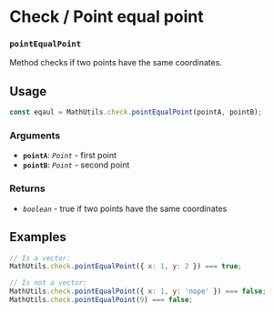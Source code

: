 Check / Point equal point
=========================

### `pointEqualPoint`

Method checks if two points have the same coordinates.


Usage
-----

```js
const eqaul = MathUtils.check.pointEqualPoint(pointA, pointB);
```


### Arguments

* **`pointA`**: *`Point`* - first point
* **`pointB`**: *`Point`* - second point


### Returns

* *`boolean`* - true if two points have the same coordinates


Examples
--------

```js
// Is a vector:
MathUtils.check.pointEqualPoint({ x: 1, y: 2 }) === true;

// Is not a vector:
MathUtils.check.pointEqualPoint({ x: 1, y: 'nope' }) === false;
MathUtils.check.pointEqualPoint(9) === false;
```
